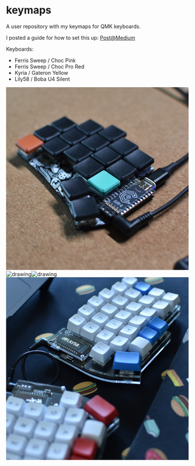 # keymaps
A user repository with my keymaps for QMK keyboards.

I posted a guide for how to set this up: [Post@Medium](https://medium.com/@patrick.elmquist/separate-keymap-repo-for-qmk-136ff5a419bd)

Keyboards:
- Ferris Sweep / Choc Pink
- Ferris Sweep / Choc Pro Red
- Kyria / Gateron Yellow
- Lily58 / Boba U4 Silent

<img src="images/sweep-pink.jpg" alt="drawing" width="500"/><img src="images/sweep-pro-red.jpg" alt="drawing" width="500"/><img src="images/kyria.jpg" alt="drawing" width="500"/><img src="images/lily58.jpg" alt="drawing" width="500"/>

